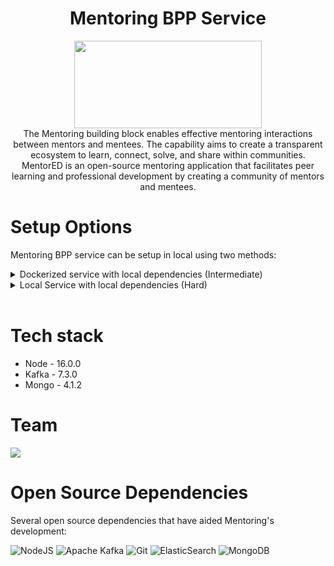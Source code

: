 <div align="center">

# Mentoring BPP Service

<a href="https://shikshalokam.org/elevate/">
<img
    src="https://shikshalokam.org/wp-content/uploads/2021/06/elevate-logo.png"
    height="140"
    width="300"
  />
</a>

</br>
The Mentoring building block enables effective mentoring interactions between mentors and mentees. The capability aims to create a transparent ecosystem to learn, connect, solve, and share within communities. MentorED is an open-source mentoring application that facilitates peer learning and professional development by creating a community of mentors and mentees.

</div>

# Setup Options

Mentoring BPP service can be setup in local using two methods:

<details><summary>Dockerized service with local dependencies (Intermediate)</summary>

## A. Dockerized Service With Local Dependencies

**Expectation**: Run single docker containerized service with existing local (in host) or remote dependencies.

- Clone the **Mentoring BPP service** repository.

<<<<<<< HEAD
    ```console
    git clone https://github.com/ELEVATE-Project/mentoring-bpp-service.git
    ```
=======
  ```console
  git clone https://github.com/ELEVATE-Project/mentoring-bpp-service.git
  ```
>>>>>>> 1a0810c3ee4112ddb0e5bbe4bc0bdace85ad62d8

### Local Dependencies Steps

1.  Update dependency (Mongo, Kafka etc) IP addresses in .env with "**host.docker.internal**".

    Eg:

    ```properties
    #MongoDb Connectivity Url
    MONGODB_URL = mongodb://host.docker.internal:27017/dsep-mentoring
    #Kafka Host Server URL
    KAFKA_URL = host.docker.external:9092
    #Mentoring service URI
    MENTORING_URI= host.docker.external:3000/mentoring
    ```

2.  Build the docker image.
    ```console
    /ELEVATE/mentoring-bpp-service$ docker build -t elevate/mentoring-bpp:1.0 .
    ```
3.  Run the docker container.

    - For Mac & Windows with docker v18.03+:

      ```console
      $ docker run --name mentoring-bpp:1.0 elevate/mentoring-bpp:1.0
      ```

    - For Linux:

<<<<<<< HEAD
        ```console
        $ docker run --name mentoring-bpp --add-host=host.docker.internal:host-gateway elevate/mentoring-bpp:1.0`
        ```
=======
      ```console
      $ docker run --name mentoring-bpp --add-host=host.docker.internal:host-gateway elevate/mentoring-bpp:1.0`
      ```
>>>>>>> 1a0810c3ee4112ddb0e5bbe4bc0bdace85ad62d8

      Refer [this](https://stackoverflow.com/a/24326540) for more information.

### Remote Dependencies Steps

1.  Update dependency (Mongo, Kafka etc) Ip addresses in .env with respective remote server IPs.

    Eg:

    ```properties
    #Elastic Search Server URL
    ELASTIC_NODE = 10.1.2.34:9200
    #Kafka Host Server URL
    KAFKA_URL = 11.2.3.45:9092
    #Mentoring service URI
    MENTORING_URI= dev.elevate-apis.shikshalokam.org/mentoring
    ```

2.  Build the docker image.
    ```console
    /ELEVATE/mentoring-bpp-service$ docker build -t elevate/mentoring-bpp:1.0 .
    ```
3.  Run the docker container.

    ```console
    $ docker run --name elevate/mentoring-bpp:1.0 elevate/mentoring-bpp:1.0 .
    ```

</details>

<details><summary>Local Service with local dependencies (Hard)</summary>

## B. Local Service With Local Dependencies

**Expectation**: Run a single service with existing local dependencies in the host (**Non-Docker Implementation**).

### Steps

1.  Install required tools & dependencies

    Install any IDE (eg: VScode)

    Install Nodejs: https://nodejs.org/en/download/

    Install Kafka: https://kafka.apache.org/quickstart

    Install MongoDB: https://docs.mongodb.com/manual/installation/

    Install Robo-3T: ​​ https://robomongo.org/

2.  Clone the **Mentoring BPP service** repository.

    ```console
    git clone https://github.com/ELEVATE-Project/mentoring-bpp-service.git
    ```

3.  Add **.env** file to the project directory

        Create a **.env** file in **src** directory of the project and copy these environment variables into it.

    ```properties
    APPLICATION_PORT=3005
    NODE_ENV = development
    BECKN_BG_URI=https://gateway.becknprotocol.io/bg
    BECKN_REGISTRY_URI=https://registry.becknprotocol.io/subscribers
    CITY=std:080
    COUNTRY=IND
    DOMAIN=dsep:mentoring
    BPP_ID=bpp:3005
    BPP_URI=http://bpp:3005/bpp-2
    REDIS_HOST = redis://redis:6379
    ROOT_ROUTE=/bpp-2
    BPP_NAME="SL BPP #2"
    BPP_CODE="sl-bpp-2"
    BPP_SYMBOL="<i class="fas fa-user-graduate"></i>"
    SUBSCRIBER_ID=<Beckn Registry Subscriber Id>
    UNIQUE_ID='sl23rws98uf09s8u'
    PRIVATE_KEY=<Beckn Registry Private Key>
    PUBLIC_KEY=<Beckn Registry Public Key>
    AUTH_ENABLED=false
    DISABLE_PROXY_AUTH=true
    BPP_CATALOG_URI='http://bpp-catalog:3009/bpp-catalog'
    MONGODB_URL=mongodb://mongo:27017/dsep-mentoring
    MENTORING_INTERNAL_ACCESS_TOKEN=Fgn1xT7pmCK9PSxVt7yr
    MENTORING_URI='http://mentoring:3000/mentoring'
    BPP_TTL='PT10M'
    SCHEMA_CORE_VERSION='1.0.0'
    ON_CONFIRM_ACTION='on_confirm'
    ON_CONFIRM_ROUTE='/on_confirm'
    ON_SELECT_ACTION='on_select'
    ON_SELECT_ROUTE='/on_select'
    ON_STATUS_ACTION='on_status'
    ON_STATUS_ROUTE='/on_status'
    ON_CANCEL_ACTION='on_cancel'
    ON_CANCEL_ROUTE='/on_cancel'
    ON_SEARCH_ACTION='on_search'
    ON_SEARCH_ROUTE='/on_search'
    ON_INIT_ACTION='on_init'
    ON_INIT_ROUTE='/on_init'

    CATALOG_GET_FULFILLMENT_ROUTE='/get-fulfillment/:fulfillmentId'
    CATALOG_GET_SESSION_ROUTE='/get-session/:sessionId'
    CATALOG_GET_STATUS_BODY_ROUTE='/get-status-body/:sessionId/:fulfillmentId'
    MENTORING_SESSION_ENROLL_ROUTE='/v1/sessions/enroll'
    MENTORING_SESSION_UNENROLL_ROUTE='/v1/sessions/unEnroll'
    CATALOG_SEARCH_ROUTE='/search'

    BPP_SHORT_DESCRIPTION='The official dev DSEP BPP Of ShikshaLokam.'
    BPP_LONG_DESCRIPTION="ShikshaLokam's dev BPP act as the provider platform for enabling discovery of mentorship sessions on DSEP open-network."
    BPP_IMAGE='https://shikshalokam.org/wp-content/uploads/2021/06/elevate-logo.png'
    BPP_IMAGE_TYPE='md'
    BPP_IMAGE_WIDTH='400'
    BPP_IMAGE_HEIGHT='200'
    SHOULD_SIGN_CALLBACK_REQUESTS='true'
    ```

4.  Install Npm packages

    ```console
    ELEVATE/mentoring-bpp-service/src$ npm install
    ```

5.  Start Mentoring server

    ```console
    ELEVATE/mentoring-bpp-service/src$ npm start
    ```

</details>

</br>

# Tech stack

- Node - 16.0.0
- Kafka - 7.3.0
- Mongo - 4.1.2

# Team

<a href="https://github.com/ELEVATE-Project/mentoring-bpp-service/graphs/contributors">
  <img src="https://contrib.rocks/image?repo=ELEVATE-Project/mentoring-bpp-service" />
</a>

# Open Source Dependencies

Several open source dependencies that have aided Mentoring's development:

![NodeJS](https://img.shields.io/badge/node.js-6DA55F?style=for-the-badge&logo=node.js&logoColor=white)
![Apache Kafka](https://img.shields.io/badge/Apache%20Kafka-000?style=for-the-badge&logo=apachekafka)
![Git](https://img.shields.io/badge/git-%23F05033.svg?style=for-the-badge&logo=git&logoColor=white)
![ElasticSearch](https://img.shields.io/badge/-ElasticSearch-005571?style=for-the-badge&logo=elasticsearch)
![MongoDB](https://img.shields.io/badge/MongoDB-%234ea94b.svg?style=for-the-badge&logo=mongodb&logoColor=white)
